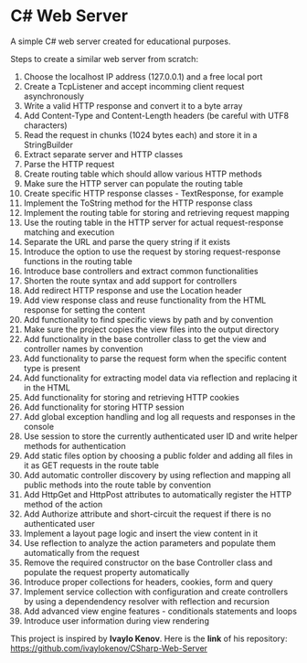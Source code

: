 # C# Web Server
A simple C# web server created for educational purposes.

Steps to create a similar web server from scratch:

01. Choose the localhost IP address (127.0.0.1) and a free local port
02. Create a TcpListener and accept incomming client request asynchronously
03. Write a valid HTTP response and convert it to a byte array
04. Add Content-Type and Content-Length headers (be careful with UTF8 characters)
05. Read the request in chunks (1024 bytes each) and store it in a StringBuilder
06. Extract separate server and HTTP classes
07. Parse the HTTP request
08. Create routing table which should allow various HTTP methods
09. Make sure the HTTP server can populate the routing table
10. Create specific HTTP response classes - TextResponse, for example
11. Implement the ToString method for the HTTP response class
12. Implement the routing table for storing and retrieving request mapping
13. Use the routing table in the HTTP server for actual request-response matching and execution
14. Separate the URL and parse the query string if it exists
15. Introduce the option to use the request by storing request-response functions in the routing table
16. Introduce base controllers and extract common functionalities
17. Shorten the route syntax and add support for controllers
18. Add redirect HTTP response and use the Location header
19. Add view response class and reuse functionality from the HTML response for setting the content
20. Add functionality to find specific views by path and by convention
21. Make sure the project copies the view files into the output directory
22. Add functionality in the base controller class to get the view and controller names by convention
23. Add functionality to parse the request form when the specific content type is present
24. Add functionality for extracting model data via reflection and replacing it in the HTML
25. Add functionality for storing and retrieving HTTP cookies
26. Add functionality for storing HTTP session
27. Add global exception handling and log all requests and responses in the console
28. Use session to store the currently authenticated user ID and write helper methods for authentication
29. Add static files option by choosing a public folder and adding all files in it as GET requests in the route table
30. Add automatic controller discovery by using reflection and mapping all public methods into the route table by convention
31. Add HttpGet and HttpPost attributes to automatically register the HTTP method of the action
32. Add Authorize attribute and short-circuit the request if there is no authenticated user
33. Implement a layout page logic and insert the view content in it
34. Use reflection to analyze the action parameters and populate them automatically from the request
35. Remove the required constructor on the base Controller class and populate the request property automatically
36. Introduce proper collections for headers, cookies, form and query
37. Implement service collection with configuration and create controllers by using a dependendency resolver with reflection and recursion
38. Add advanced view engine features - conditionals statements and loops
39. Introduce user information during view rendering

This project is inspired by **Ivaylo Kenov**. Here is the **link** of his repository: https://github.com/ivaylokenov/CSharp-Web-Server
